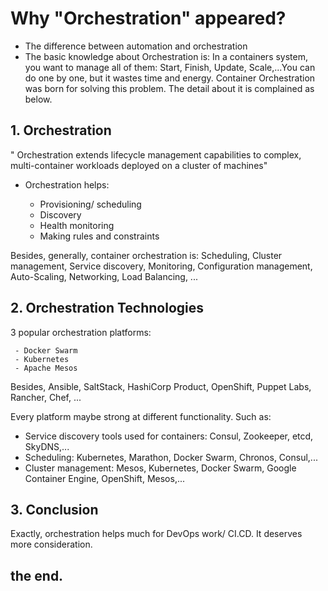 
# Why "Orchestration" appeared?

- The difference between automation and orchestration
- The basic knowledge about Orchestration is:
In a containers system, you want to manage all of them: Start, Finish, Update, Scale,...You can do one by one, but it wastes time and energy. Container Orchestration was born for solving this problem. The detail about it is complained as below.

## 1. Orchestration
" Orchestration extends lifecycle management capabilities to complex, multi-container workloads deployed on a cluster of machines"

- Orchestration helps:
    
     - Provisioning/ scheduling
     - Discovery
     - Health monitoring
     - Making rules and constraints

Besides, generally, container orchestration is:
Scheduling, Cluster management, Service discovery, Monitoring, Configuration management, Auto-Scaling, Networking, Load Balancing, ...

## 2. Orchestration Technologies
3 popular orchestration platforms:
     
     - Docker Swarm
     - Kubernetes
     - Apache Mesos

Besides, Ansible, SaltStack, HashiCorp Product, OpenShift, Puppet Labs, Rancher, Chef, ...

Every platform maybe strong at different functionality. Such as:

- Service discovery tools used for containers: Consul, Zookeeper, etcd, SkyDNS,...
- Scheduling: Kubernetes, Marathon, Docker Swarm, Chronos, Consul,...
- Cluster management: Mesos, Kubernetes, Docker Swarm, Google Container Engine, OpenShift, Mesos,...

## 3. Conclusion

Exactly, orchestration helps much for DevOps work/ CI.CD. It deserves more consideration. 

## the end. 
